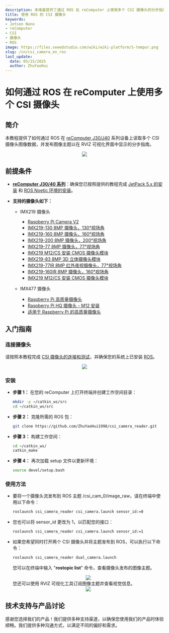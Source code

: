 ```yaml
---
description: 本维基提供了通过 ROS 在 reComputer 上使用多个 CSI 摄像头的分步指南。
title: 使用 ROS 的 CSI 摄像头
keywords:
- Jetson Nano
- reComputer
- CSI
- 摄像头
- ROS
image: https://files.seeedstudio.com/wiki/wiki-platform/S-tempor.png
slug: /cn/csi_camera_on_ros
last_update:
  date: 05/15/2025
  author: ZhuYaoHui
---
```


# 如何通过 ROS 在 reComputer 上使用多个 CSI 摄像头


## 简介
本教程提供了如何通过 ROS 在 [reComputer J30/J40](https://www.seeedstudio.com/reComputer-J4012-p-5586.html) 系列设备上读取多个 CSI 摄像头图像数据，并发布图像主题以在 RVIZ 可视化界面中显示的分步指南。

<div align="center">
    <img width={700} 
     src="https://files.seeedstudio.com/wiki/reComputer-Jetson/A608/recomputerj4012.jpg" />
</div>

## 前提条件
- __[reComputer J30/40 系列](https://www.seeedstudio.com/reComputer-J4012-p-5586.html)__：确保您已按照提供的教程完成 [JetPack 5.x 的安装](/reComputer_J4012_Flash_Jetpack) 和 [ROS Noetic 环境的安装](/installing_ros1)。

- __支持的摄像头如下：__

  - IMX219 摄像头

    - [Raspberry Pi Camera V2](https://www.seeedstudio.com/Raspberry-Pi-Camera-Module-V2.html)
    - [IMX219-130 8MP 摄像头，130°视场角](https://www.seeedstudio.com/IMX219-130-Camera-130-FOV-Applicable-for-Jetson-Nano-p-4606.html)
    - [IMX219-160 8MP 摄像头，160°视场角](https://www.seeedstudio.com/IMX219-160-Camera-160-FOV-Applicable-for-Jetson-Nano-p-4603.html)
    - [IMX219-200 8MP 摄像头，200°视场角](https://www.seeedstudio.com/IMX219-200-Camera-200-FOV-Applicable-for-Jetson-Nano-p-4609.html)
    - [IMX219-77 8MP 摄像头，77°视场角](https://www.seeedstudio.com/IMX219-77-Camera-77-FOV-Applicable-for-Jetson-Nano-p-4608.html)
    - [IMX219 M12/CS 安装 CMOS 摄像头模块](https://www.seeedstudio.com/IMX-219-CMOS-camera-module-M12-and-CS-camera-available-p-5372.html)
    - [IMX219-83 8MP 3D 立体摄像头模块](https://www.seeedstudio.com/IMX219-83-Stereo-Camera-8MP-Binocular-Camera-Module-Depth-Vision-Applicable-for-Jetson-Nano-p-4610.html)
    - [IMX219-77IR 8MP 红外夜视摄像头，77°视场角](https://www.seeedstudio.com/IMX219-77IR-Camera-77-FOV-Infrared-Applicable-for-Jetson-Nano-p-4607.html)
    - [IMX219-160IR 8MP 摄像头，160°视场角](https://www.seeedstudio.com/IMX219-160IR-Camera160-FOV-Infrared-Applicable-for-Jetson-Nano-p-4602.html)
    - [IMX219 M12/CS 安装 CMOS 摄像头模块](https://www.seeedstudio.com/IMX-219-CMOS-camera-module-M12-and-CS-camera-available-p-5372.html)

  - IMX477 摄像头

    - [Raspberry Pi 高质量摄像头](https://www.seeedstudio.com/Raspberry-Pi-High-Quality-Cam-p-4463.html)
    - [Raspberry Pi HQ 摄像头 - M12 安装](https://www.seeedstudio.com/Raspberry-Pi-HQ-Camera-M12-mount-p-5578.html)
    - [适用于 Raspberry Pi 的高质量摄像头](https://www.seeedstudio.com/High-Quality-Camera-For-Raspberry-Pi-Compute-Module-Jetson-Nano-p-4729.html)


## 入门指南
### 连接摄像头
请按照本教程完成 [CSI 摄像头的连接和测试](/J401_carrierboard_Hardware_Interfaces_Usage)，并确保您的系统上已安装 [ROS](/installing_ros1)。

<div align="center">
      <img width={700} 
      src="https://files.seeedstudio.com/wiki/robotics/hardware/csi_camera/fig0.jpg" />
  </div>

### 安装
- **步骤 1：** 在您的 reComputer 上打开终端并创建工作空间目录：
  ```bash
  mkdir -p ~/catkin_ws/src
  cd ~/catkin_ws/src
  ```
- **步骤 2：** 克隆所需的 ROS 包：
  ```bash
  git clone https://github.com/ZhuYaoHui1998/csi_camera_reader.git
  ```

- **步骤 3：** 构建工作空间：
  ```bash
  cd ~/catkin_ws/
  catkin_make
  ```

- **步骤 4：** 再次加载 setup 文件以更新环境：
  ```bash
  source devel/setup.bash
  ```

### 使用方法
- 要将一个摄像头流发布到 ROS 主题 /csi_cam_0/image_raw，请在终端中使用以下命令：
  ```bash
  roslaunch csi_camera_reader csi_camera.launch sensor_id:=0
  ```

- 您也可以将 sensor_id 更改为 1，以匹配您的接口：
  ```bash
  roslaunch csi_camera_reader csi_camera.launch sensor_id:=1
  ```

- 如果您希望同时打开两个 CSI 摄像头并将主题发布到 ROS，可以执行以下命令：

  ```bash
  roslaunch csi_camera_reader dual_camera.launch
  ```
  您可以在终端中输入 "**rostopic list**" 命令，查看摄像头发布的图像主题。
  <div align="center">
      <img width={700} 
      src="https://files.seeedstudio.com/wiki/robotics/hardware/csi_camera/fig1.png" />
  </div>
    您还可以使用 RVIZ 可视化工具订阅图像主题并查看视觉信息。
      <div align="center">
      <img width={700} 
      src="https://files.seeedstudio.com/wiki/robotics/hardware/csi_camera/fig2.png" />
  </div>
## 技术支持与产品讨论

感谢您选择我们的产品！我们提供多种支持渠道，以确保您使用我们的产品时体验顺畅。我们提供多种沟通方式，以满足不同的偏好和需求。

<div class="button_tech_support_container">
<a href="https://forum.seeedstudio.com/" class="button_forum"></a> 
<a href="https://www.seeedstudio.com/contacts" class="button_email"></a>
</div>

<div class="button_tech_support_container">
<a href="https://discord.gg/eWkprNDMU7" class="button_discord"></a> 
<a href="https://github.com/Seeed-Studio/wiki-documents/discussions/69" class="button_discussion"></a>
</div>